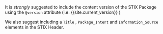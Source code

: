 It is *strongly* suggested to include the content version of the STIX Package using the `@version` attribute (i.e. {{site.current_version}} )

We also suggest including a  `Title` , `Package_Intent` and `Information_Source` elements in the STIX Header.
